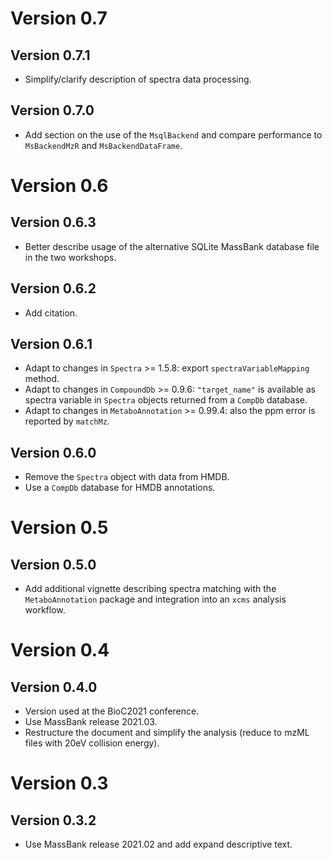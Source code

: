 # Version 0.7

## Version 0.7.1

- Simplify/clarify description of spectra data processing.

## Version 0.7.0

- Add section on the use of the `MsqlBackend` and compare performance to
  `MsBackendMzR` and `MsBackendDataFrame`.

# Version 0.6

## Version 0.6.3

- Better describe usage of the alternative SQLite MassBank database file in the
  two workshops.

## Version 0.6.2

- Add citation.

## Version 0.6.1

- Adapt to changes in `Spectra` >= 1.5.8: export `spectraVariableMapping`
  method.
- Adapt to changes in `CompoundDb` >= 0.9.6: `"target_name"` is available as
  spectra variable in `Spectra` objects returned from a `CompDb` database.
- Adapt to changes in `MetaboAnnotation` >= 0.99.4: also the ppm error is
  reported by `matchMz`.

## Version 0.6.0

- Remove the `Spectra` object with data from HMDB.
- Use a `CompDb` database for HMDB annotations.

# Version 0.5

## Version 0.5.0

- Add additional vignette describing spectra matching with the
  `MetaboAnnotation` package and integration into an `xcms` analysis workflow.

# Version 0.4

## Version 0.4.0

- Version used at the BioC2021 conference.
- Use MassBank release 2021.03.
- Restructure the document and simplify the analysis (reduce to mzML files with
  20eV collision energy).

# Version 0.3

## Version 0.3.2

- Use MassBank release 2021.02 and add expand descriptive text.
